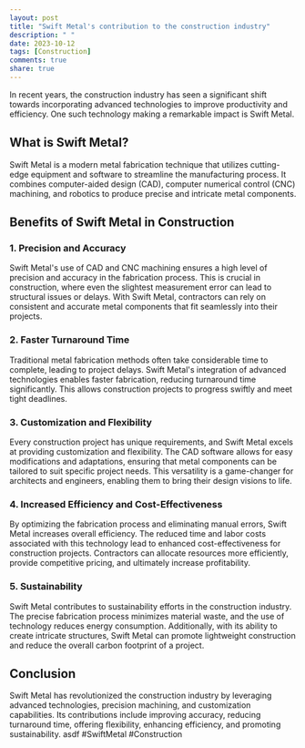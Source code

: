 ```yaml
---
layout: post
title: "Swift Metal's contribution to the construction industry"
description: " "
date: 2023-10-12
tags: [Construction]
comments: true
share: true
---
```


In recent years, the construction industry has seen a significant shift towards incorporating advanced technologies to improve productivity and efficiency. One such technology making a remarkable impact is Swift Metal.

## What is Swift Metal?

Swift Metal is a modern metal fabrication technique that utilizes cutting-edge equipment and software to streamline the manufacturing process. It combines computer-aided design (CAD), computer numerical control (CNC) machining, and robotics to produce precise and intricate metal components.

## Benefits of Swift Metal in Construction

### 1. Precision and Accuracy

Swift Metal's use of CAD and CNC machining ensures a high level of precision and accuracy in the fabrication process. This is crucial in construction, where even the slightest measurement error can lead to structural issues or delays. With Swift Metal, contractors can rely on consistent and accurate metal components that fit seamlessly into their projects.

### 2. Faster Turnaround Time

Traditional metal fabrication methods often take considerable time to complete, leading to project delays. Swift Metal's integration of advanced technologies enables faster fabrication, reducing turnaround time significantly. This allows construction projects to progress swiftly and meet tight deadlines.

### 3. Customization and Flexibility

Every construction project has unique requirements, and Swift Metal excels at providing customization and flexibility. The CAD software allows for easy modifications and adaptations, ensuring that metal components can be tailored to suit specific project needs. This versatility is a game-changer for architects and engineers, enabling them to bring their design visions to life.

### 4. Increased Efficiency and Cost-Effectiveness

By optimizing the fabrication process and eliminating manual errors, Swift Metal increases overall efficiency. The reduced time and labor costs associated with this technology lead to enhanced cost-effectiveness for construction projects. Contractors can allocate resources more efficiently, provide competitive pricing, and ultimately increase profitability.

### 5. Sustainability

Swift Metal contributes to sustainability efforts in the construction industry. The precise fabrication process minimizes material waste, and the use of technology reduces energy consumption. Additionally, with its ability to create intricate structures, Swift Metal can promote lightweight construction and reduce the overall carbon footprint of a project.

## Conclusion

Swift Metal has revolutionized the construction industry by leveraging advanced technologies, precision machining, and customization capabilities. Its contributions include improving accuracy, reducing turnaround time, offering flexibility, enhancing efficiency, and promoting sustainability. asdf #SwiftMetal #Construction